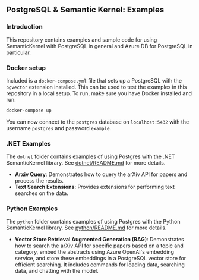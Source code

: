 ## PostgreSQL & Semantic Kernel: Examples

### Introduction

This repository contains examples and sample code for using SemanticKernel with PostgreSQL in general and Azure DB for PostgreSQL in particular.

### Docker setup

Included is a `docker-compose.yml` file that sets up a PostgreSQL with the `pgvector` extension installed. This can be used to test the examples in this repository
in a local setup. To run, make sure you have Docker installed and run:

```bash
docker-compose up
```

You can now connect to the `postgres` database on `localhost:5432` with the username `postgres` and password `example`.

### .NET Examples

The `dotnet` folder contains examples of using Postgres with the .NET SemanticKernel library. See [dotnet/README.md](dotnet/README.md) for more details.

- **Arxiv Query**: Demonstrates how to query the arXiv API for papers and process the results.
- **Text Search Extensions**: Provides extensions for performing text searches on the data.

### Python Examples

The `python` folder contains examples of using Postgres with the Python SemanticKernel library. See [python/README.md](python/README.md) for more details.

- **Vector Store Retrieval Augmented Generation (RAG)**: Demonstrates how to search the arXiv API for specific papers based on a topic and category, embed the abstracts using Azure OpenAI's embedding service, and store these embeddings in a PostgreSQL vector store for efficient searching. It includes commands for loading data, searching data, and chatting with the model.
